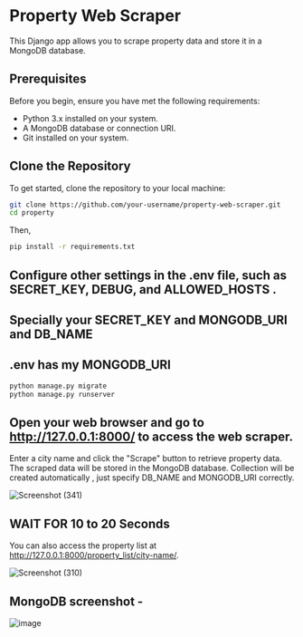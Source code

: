 # Property Web Scraper

This Django app allows you to scrape property data and store it in a MongoDB database.

## Prerequisites

Before you begin, ensure you have met the following requirements:

- Python 3.x installed on your system.
- A MongoDB database or connection URI.
- Git installed on your system.

## Clone the Repository

To get started, clone the repository to your local machine:

```bash
git clone https://github.com/your-username/property-web-scraper.git
cd property
```

Then,
```bash
pip install -r requirements.txt
```

## Configure other settings in the .env file, such as SECRET_KEY, DEBUG, and ALLOWED_HOSTS .
## Specially your SECRET_KEY and MONGODB_URI and DB_NAME
## .env has my MONGODB_URI 

```bash
python manage.py migrate
python manage.py runserver
```

## Open your web browser and go to http://127.0.0.1:8000/ to access the web scraper.

Enter a city name and click the "Scrape" button to retrieve property data. The scraped data will be stored in the MongoDB database.
Collection will be created automatically , just specify DB_NAME and MONGODB_URI correctly.

![Screenshot (341)](https://github.com/tehami02/webscrapperDjango/assets/93815993/5b6f8359-a40f-4754-8031-297e615802a2)

## WAIT FOR 10 to 20 Seconds

You can also access the property list at http://127.0.0.1:8000/property_list/city-name/.

![Screenshot (310)](https://github.com/tehami02/webscrapperDjango/assets/93815993/0fd9e24b-28b4-43bc-9b92-65e54bfa59d8)

## MongoDB screenshot -
![image](https://github.com/tehami02/webscrapperDjango/assets/93815993/f98aac1b-3b70-46d5-b1ce-3d7633176fdb)

